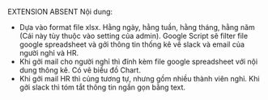 EXTENSION ABSENT
Nội dung: 
- Dựa vào format file xlsx. Hằng ngày, hằng tuần, hằng tháng, hằng năm (Cái này tùy thuộc vào setting của admin). Google Script sẽ filter file google spreadsheet và gởi thông tin thống kê về slack và email của người nghỉ và HR.
- Khi gởi mail cho người nghỉ thì đính kèm file google spreadsheet với nội dung thông kê. Có vẽ biểu đồ Chart.
- Khi gởi mail HR thì củng tương tự, nhưng gồm nhiều thành viên nghỉ.
Khi gởi slack thì tóm tắt thông tin ngắn gọn bằng text. 
